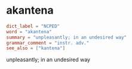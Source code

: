 # akantena

``` toml
dict_label = "NCPED"
word = "akantena"
summary = "unpleasantly; in an undesired way"
grammar_comment = "instr. adv."
see_also = ["kantena"]
```

unpleasantly; in an undesired way

